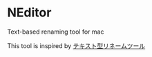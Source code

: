 # NEditor
Text-based renaming tool for mac

This tool is inspired by [テキスト型リネームツール](https://www.vector.co.jp/soft/winnt/util/se317503.html)
